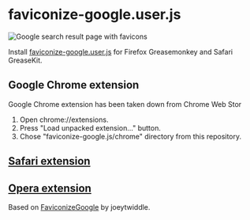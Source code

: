 faviconize-google.user.js
===============================

![Google search result page with favicons](http://nv.github.com/faviconize-google.js/screenshot.png)

Install [faviconize-google.user.js](http://userscripts.org/scripts/source/58177.user.js) for Firefox Greasemonkey and Safari GreaseKit.

## Google Chrome extension

Google Chrome extension has been taken down from Chrome Web Stor

1. Open chrome://extensions.
2. Press "Load unpacked extension..." button.
3. Chose "faviconize-google.js/chrome" directory from this repository.

## [Safari extension](http://userscripts.ru/js/faviconize-google/Faviconize_Google.safariextz)

## [Opera extension](https://addons.opera.com/en/addons/extensions/details/faviconize-google/)

Based on [FaviconizeGoogle](http://userscripts.org/scripts/show/48636) by joeytwiddle.
